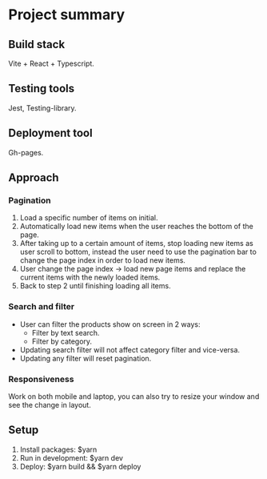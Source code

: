 # Project summary

## Build stack
Vite + React + Typescript.

## Testing tools
Jest, Testing-library.

## Deployment tool
Gh-pages.

## Approach

### Pagination
1. Load a specific number of items on initial.
2. Automatically load new items when the user reaches the bottom of the page.
3. After taking up to a certain amount of items, stop loading new items as user scroll to bottom, instead the user need to use the pagination bar to change the page index in order to load new items.
4. User change the page index -> load new page items and replace the current items with the newly loaded items.
5. Back to step 2 until finishing loading all items.

### Search and filter
* User can filter the products show on screen in 2 ways:
  * Filter by text search.
  * Filter by category.
* Updating search filter will not affect category filter and vice-versa.
* Updating any filter will reset pagination.

### Responsiveness
Work on both mobile and laptop, you can also try to resize your window and see the change in layout.

## Setup
1. Install packages: $yarn
2. Run in development: $yarn dev
3. Deploy: $yarn build && $yarn deploy
